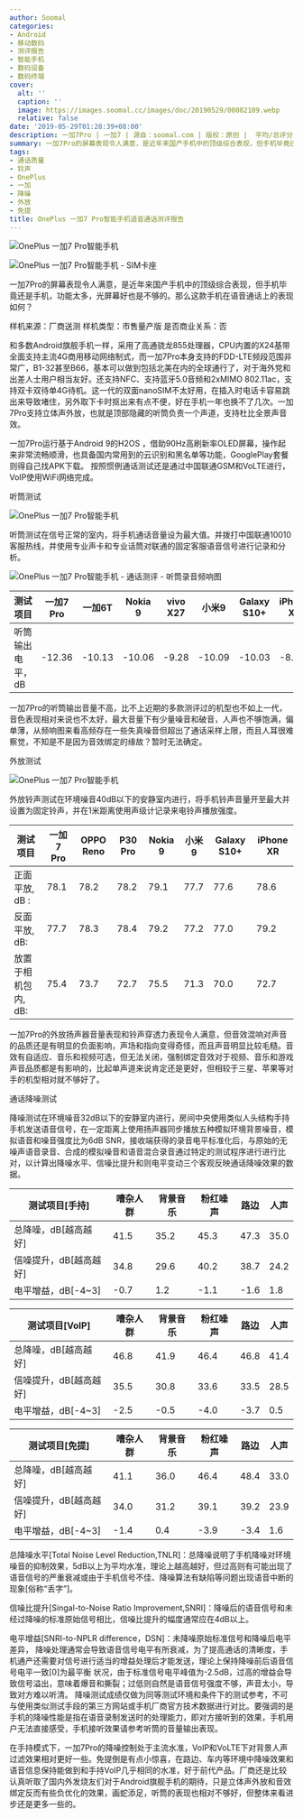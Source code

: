 ```yaml
---
author: Soomal
categories:
- Android
- 移动数码
- 测评报告
- 智能手机
- 数码设备
- 数码终端
cover:
  alt: ''
  caption: ''
  image: https://images.soomal.cc/images/doc/20190529/00082109.webp
  relative: false
date: '2019-05-29T01:28:39+08:00'
description: 一加7Pro | 一加7 | 源自：soomal.com | 版权：原创 |  平均/总评分：08.71/61
summary: 一加7Pro的屏幕表现令人满意，是近年来国产手机中的顶级综合表现，但手机毕竟还是手机，功能太多，光屏幕好也是不够的。支持立体声外放，也就是顶部隐藏的听筒负责一个声道，支持杜比全景声音效。那么这款手机在语音通话上的表现如何？
tags:
- 通话质量
- 铃声
- OnePlus
- 一加
- 降噪
- 外放
- 免提
title: OnePlus 一加7 Pro智能手机语音通话测评报告
---
```


![OnePlus 一加7 Pro智能手机](https://images.soomal.cc/images/doc/20190518/00081842_01.webp)



![OnePlus 一加7 Pro智能手机 - SIM卡座](https://images.soomal.cc/images/doc/20190518/00081863_01.webp)



一加7Pro的屏幕表现令人满意，是近年来国产手机中的顶级综合表现，但手机毕竟还是手机，功能太多，光屏幕好也是不够的。那么这款手机在语音通话上的表现如何？



样机来源：厂商送测
样机类型：市售量产版
是否商业关系：否



和多数Android旗舰手机一样，采用了高通骁龙855处理器，CPU内置的X24基带全面支持主流4G商用移动网络制式，而一加7Pro本身支持的FDD-LTE频段范围非常广，B1-32甚至B66，基本可以做到包括北美在内的全球通行了，对于海外党和出差人士用户相当友好。还支持NFC、支持蓝牙5.0音频和2xMIMO 802.11ac，支持双卡双待单4G待机。这一代的双面nanoSIM不太好用，在插入时电话卡容易跳出来导致堵住，另外取下卡时抠出来有点不便，好在手机一年也换不了几次。一加7Pro支持立体声外放，也就是顶部隐藏的听筒负责一个声道，支持杜比全景声音效。



一加7Pro运行基于Android 9的H2OS ，借助90Hz高刷新率OLED屏幕，操作起来非常流畅顺滑，也具备国内常用到的云识别和黑名单等功能，GooglePlay套餐则得自己找APK下载。
  按照惯例通话测试还是通过中国联通GSM和VoLTE进行，VoIP使用WiFi网络完成。



听筒测试



![OnePlus 一加7 Pro智能手机](https://images.soomal.cc/images/doc/20190518/00081848.webp)



听筒测试在信号正常的室内，将手机通话音量设为最大值。并拨打中国联通10010客服热线，并使用专业声卡和专业话筒对联通的固定客服语音信号进行记录和分析。



![OnePlus 一加7 Pro智能手机 - 通话测评 - 听筒录音频响图](https://images.soomal.cc/images/doc/20190529/00082108.webp)



| 测试项目 | 一加7 Pro | 一加6T | Nokia 9 | vivo X27 | 小米9 | Galaxy S10+ | iPhone XR |
| --- | --- | --- | --- | --- | --- | --- | --- |
| 听筒输出电平，dB | -12.36 | -10.13 | -10.06 | -9.28 | -10.09 | -10.03 | -8.95 |



一加7Pro的听筒输出音量不高，比不上近期的多款测评过的机型也不如上一代，音色表现相对来说也不太好，最大音量下有少量噪音和破音，人声也不够饱满，偏单薄，从频响图来看高频存在一些失真噪音但超出了通话采样上限，而且人耳很难察觉，不知是不是因为音效绑定的缘故？暂时无法确定。



外放测试



![OnePlus 一加7 Pro智能手机](https://images.soomal.cc/images/doc/20190518/00081849.webp)



外放铃声测试在环境噪音40dB以下的安静室内进行，将手机铃声音量开至最大并设置为固定铃声，并在1米距离使用声级计记录来电铃声播放强度。



| 测试项目 | 一加7 Pro | OPPO Reno | P30 Pro | Nokia 9 | 小米9 | Galaxy S10+ | iPhone XR |
| --- | --- | --- | --- | --- | --- | --- | --- |
| 正面平放, dB : | 78.1 | 78.2 | 78.2 | 79.1 | 77.7 | 77.6 | 78.6 |
| 反面平放, dB: | 77.7 | 78.3 | 78.4 | 79.2 | 77.2 | 77.0 | 79.2 |
| 放置于相机包内, dB: | 75.4 | 73.7 | 72.7 | 75.5 | 71.3 | 70.0 | 72.7 |



一加7Pro的外放扬声器音量表现和铃声穿透力表现令人满意，但音效混响对声音的品质还是有明显的负面影响，声场和指向变得奇怪，而且声音明显比较毛糙。音效有自适应、音乐和视频可选，但无法关闭，强制绑定音效对于视频、音乐和游戏声音品质都是有影响的，比起单声道来说肯定还是更好，但相较于三星、苹果等对手的机型相对就不够好了。



通话降噪测试



降噪测试在环境噪音32dB以下的安静室内进行，房间中央使用类似人头结构手持手机发送语音信号，在一定距离上使用扬声器同步播放五种模拟环境背景噪音，模拟语音和噪音强度比为6dB SNR，接收端获得的录音电平标准化后，与原始的无噪声语音录音、合成的模拟噪音和语音混合录音通过特定的测试程序进行进行比对，以计算出降噪水平、信噪比提升和则电平变动三个客观反映通话降噪效果的数据。



| 测试项目[手持] | 嘈杂人群 | 背景音乐 | 粉红噪声 | 路边 | 人声 |
| --- | --- | --- | --- | --- | --- |
| 总降噪，dB[越高越好] | 41.5 | 35.2 | 45.3 | 47.3 | 35.0 |
| 信噪提升，dB[越高越好] | 34.8 | 29.6 | 40.2 | 38.7 | 24.2 |
| 电平增益，dB[-4~3] | -0.7 | 1.2 | -1.1 | -1.6 | 1.8 |



| 测试项目[VoIP] | 嘈杂人群 | 背景音乐 | 粉红噪声 | 路边 | 人声 |
| --- | --- | --- | --- | --- | --- |
| 总降噪，dB[越高越好] | 46.8 | 41.9 | 46.4 | 46.8 | 41.4 |
| 信噪提升，dB[越高越好] | 35.5 | 30.8 | 33.6 | 33.5 | 28.5 |
| 电平增益，dB[-4~3] | -2.5 | -0.5 | -4.0 | -3.7 | 0.5 |



| 测试项目[免提] | 嘈杂人群 | 背景音乐 | 粉红噪声 | 路边 | 人声 |
| --- | --- | --- | --- | --- | --- |
| 总降噪，dB[越高越好] | 41.1 | 36.0 | 46.4 | 48.4 | 33.0 |
| 信噪提升，dB[越高越好] | 34.0 | 31.2 | 39.1 | 39.2 | 23.9 |
| 电平增益，dB[-4~3] | -1.4 | 0.4 | -3.9 | -3.4 | 1.6 |



总降噪水平[Total Noise Level Reduction,TNLR]：总降噪说明了手机降噪对环境噪音的抑制效果，5dB以上为平均水准，理论上越高越好，但过高则有可能出现了语音信号的严重衰减或由于手机信号不佳、降噪算法有缺陷等问题出现语音中断的现象[俗称“丢字”]。
 
信噪比提升[Singal-to-Noise Ratio Improvement,SNRI]：降噪后的语音信号和未经过降噪的标准原始信号相比，信噪比提升的幅度通常应在4dB以上。 
 
电平增益[SNRI-to-NPLR difference，DSN]：未降噪原始标准信号和降噪后电平差异，  降噪处理通常会导致语音信号电平有所衰减，为了提高通话的清晰度，手机通产还需要对信号进行适当的增益处理后才能发送，理论上保持降噪前后语音信号电平一致[0]为最平衡  状况，由于标准信号电平峰值为-2.5dB，过高的增益会导致信号溢出，意味着爆音和撕裂；过低则自然是语音信号强度不够，声音太小，导致对方难以听清。 
降噪测试成绩仅做为同等测试环境和条件下的测试参考，不可与使用类似测试手段的第三方网站或手机厂商官方技术数据进行对比。要强调的是手机的降噪性能是指在语音录制发送时的处理能力，即对方接听到的效果，手机用户无法直接感受，手机接听效果请参考听筒的音量输出表现。



在手持模式下，一加7Pro的降噪控制处于主流水准，VoIP和VoLTE下对背景人声过滤效果相对更好一些。免提倒是有点小惊喜，在路边、车内等环境中降噪效果和语音信息保持能做到和手持VoIP几乎相同的水准，好于前代产品。厂商还是比较认真听取了国内外发烧友们对于Android旗舰手机的期待，只是立体声外放和音效绑定反而有些负优化的效果，画蛇添足，听筒的表现也相对不够好，但整体来看进步还是更多一些的。